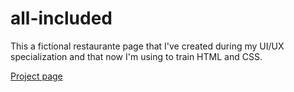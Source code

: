 # all-included
 This a fictional restaurante page that I've created during my UI/UX specialization and that now I'm using to train HTML and CSS.
 
 [Project page](https://marianazancheta.github.io/all-included/)
